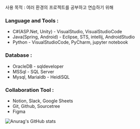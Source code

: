 
사용 목적 : 여러 환경의 프로젝트를 공부하고 연습하기 위해

### Language and Tools :
* C#(ASP.Net, Unity) - VisualStudio, VisualStudioCode  
* Java(Spring, Android) - Eclipse, STS, intellij, AndroidStudio  
* Python - VisualStudioCode, PyCharm, jupyter notebook  

### Database :
*  OracleDB - sqldeveloper  
* MSSql - SQL Server  
* Mysql, Marialdb - HeidiSQL  

### Collaboration Tool :
* Notion, Slack, Google Sheets  
* Git, Github, Sourcetree   
* Figma
  
![Anurag's GitHub stats](https://github-readme-stats.vercel.app/api?username=zigoom&show_icons=true&theme=radical)


